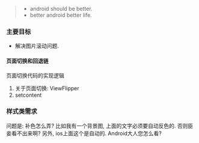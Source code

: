 > - android should be better.
> - better android better life.

### 主要目标

- 解决图片滚动问题.


#### 页面切换和回退链

页面切换代码的实现逻辑

1. 关于页面切换:  ViewFlipper 
2. setcontent



### 样式类需求

问题是: 补色怎么弄? 比如我有一个背景图, 上面的文字必须要自动反色的. 否则臣妾看不出来啊? 另外, ios上面这个是自动的. Android大人您怎么看?